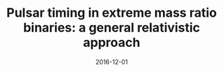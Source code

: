 ---
title: "Pulsar timing in extreme mass ratio binaries: a general relativistic approach"
date: 2016-12-01
publishDate: 2016-12-01T00:00:00.000000Z
authors: ["T. Kimpson", "K. Wu", "and S. Zane"]
publication_types: ["2"]
abstract: ""
featured: false
publication: "*MNRAS*"
doi: "10.1093/mnras/stz138"
links:
  - icon_pack: 
    icon: 
    name: arxiv
    url: 'https://arxiv.org/abs/1901.03733'
---